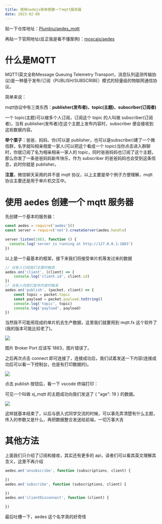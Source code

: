 ```yaml
---
title: 使用nodejs简单搭建一个mqtt服务器
date: 2023-02-08
---
```


贴一下仓库地址：[Plumbiu/aedes_mqtt](https://github.com/Plumbiu/aedes_mqtt)

再贴一下官网地址(反正我是看不懂案例)：[moscajs/aedes](https://github.com/moscajs/aedes)

# 什么是MQTT

MQTT(英文全称Message Queuing Telemetry Transport，消息队列遥测传输协议)是一种基于发布/订阅（PUBLISH/SUBSCRIBE）模式的轻量级的物联网通信协议。

简单来说：

mqtt协议中有三类东西：**publisher(发布者)、topic(主题)、subscriber(订阅者)**

一个 topic(主题)可以被多个人订阅，订阅这个 topic 的人叫做 subscriber(订阅者)，当有 publisher(发布者)在这个主题上发布内容时，subscriber 便会接收到这些数据内容。

**举个栗子**：爸爸、妈妈、你(可以是 publisher，也可以是subscriber)建了一个微信群，名字就叫相亲相爱一家人(可以把这个看成一个 topic)当你点击进入群聊时，你就订阅了名为相亲相亲一家人的 topic，同时爸爸妈妈也订阅了这个主题，那么你发了一条爸爸妈妈新年快乐，作为 subscriber 的爸爸妈妈也会受到这条信息，此时你就是 publisher。

**注意**，微信聊天采用的并不是 mqtt 协议，以上主要是举个例子方便理解，mqtt 协议主要还是用于单片机交互中。

# 使用 aedes 创建一个 mqtt 服务器

先创建一个基本的服务器：

```javascript
const aedes = require('aedes')()
const server = require('net').createServer(aedes.handle)
​
server.listen(1883, function () {
  console.log('server is running at http://127.0.0.1:1883')
})
```

以上是一个最基本的框架，接下来我们将接受单片机等发过来的数据

```javascript
// 当有人订阅我们主题时触发
aedes.on('client', (client) => {
    console.log('client.id', client.id)
})
// 当有人向我们发布内容时触发
aedes.on('publish', (packet, client) => {
    const topic = packet.topic
    const payload = packet.payload.toString()
    console.log('topic', topic)
    console.log('payload', payload)
})
```

当然我不可能用现成的单片机去生产数据，这里我们就要用到 mqtt.fx 这个软件了(我的版本可能比较老了)。

![](https://p3-juejin.byteimg.com/tos-cn-i-k3u1fbpfcp/e9549b092a4241d690c7beedb6946047~tplv-k3u1fbpfcp-zoom-in-crop-mark:4536:0:0:0.awebp)

图片 Broker Port 应该写 1883，图片错误了。

之后再次点击 connect 即可连接了，连接成功后，我们试着发送一下内容(连接成功后可以看一下控制台，也是有打印数据的)。

![](https://p3-juejin.byteimg.com/tos-cn-i-k3u1fbpfcp/c9f7d5b491a047f1ae737900815ff6ed~tplv-k3u1fbpfcp-zoom-in-crop-mark:4536:0:0:0.awebp)

点击 publish 按钮后，看一下 vscode 终端打印：

可见一个叫做 xj_mqtt 的主题成功向我们发送了 { "age": 19 } 的数据。

![](https://p3-juejin.byteimg.com/tos-cn-i-k3u1fbpfcp/d667efa1a476497c8670c518ce460d63~tplv-k3u1fbpfcp-zoom-in-crop-mark:3024:0:0:0.awebp)

这样就基本结束了，以后与嵌入式同学交流的时候，可以事先弄清楚有什么主题，传入的参数又是什么，再把数据整合发送给前端，一切万事大吉

# 其他方法
上面我们只介绍了订阅和接收，其实还有更多的 api，读者们可以看其英文理解其含义，这里不再介绍

```javascript
aedes.on('unsubscribe', function (subscriptions, client) {
​
})
aedes.on('subscribe', function (subscriptions, client) {
​
})
aedes.on('clientDisconnect', function (client) {
​
})
```

最后吐槽一下，aedes 这个名字真的好奇怪